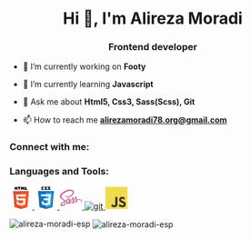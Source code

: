 <h1 align="center">Hi 👋, I'm Alireza Moradi</h1>
<h3 align="center">Frontend developer</h3>

- 🔭 I’m currently working on **Footy**

- 🌱 I’m currently learning **Javascript**

- 💬 Ask me about **Html5, Css3, Sass(Scss), Git**

- 📫 How to reach me **alirezamoradi78.org@gmail.com**

<h3 align="left">Connect with me:</h3>

<h3 align="left">Languages and Tools:</h3>
<p align="left"> <a href="https://www.w3.org/html/" target="_blank" rel="noreferrer"> <img src="https://raw.githubusercontent.com/devicons/devicon/master/icons/html5/html5-original-wordmark.svg" alt="html5" width="40" height="40"/> </a> <a href="https://www.w3schools.com/css/" target="_blank" rel="noreferrer"> <img src="https://raw.githubusercontent.com/devicons/devicon/master/icons/css3/css3-original-wordmark.svg" alt="css3" width="40" height="40"/> </a> <a href="https://sass-lang.com" target="_blank" rel="noreferrer"> <img src="https://raw.githubusercontent.com/devicons/devicon/master/icons/sass/sass-original.svg" alt="sass" width="40" height="40"/> </a> <a href="https://git-scm.com/" target="_blank" rel="noreferrer"> <img src="https://www.vectorlogo.zone/logos/git-scm/git-scm-icon.svg" alt="git" width="40" height="40"/> </a> <a href="https://developer.mozilla.org/en-US/docs/Web/JavaScript" target="_blank" rel="noreferrer"> <img src="https://raw.githubusercontent.com/devicons/devicon/master/icons/javascript/javascript-original.svg" alt="javascript" width="40" height="40"/> </a> </p>

<p><img align="left" src="https://github-readme-stats.vercel.app/api/top-langs?username=alireza-moradi-esp&show_icons=true&locale=en&layout=compact" alt="alireza-moradi-esp" /></p>

<p>&nbsp;<img align="center" src="https://github-readme-stats.vercel.app/api?username=alireza-moradi-esp&show_icons=true&locale=en" alt="alireza-moradi-esp" /></p>
